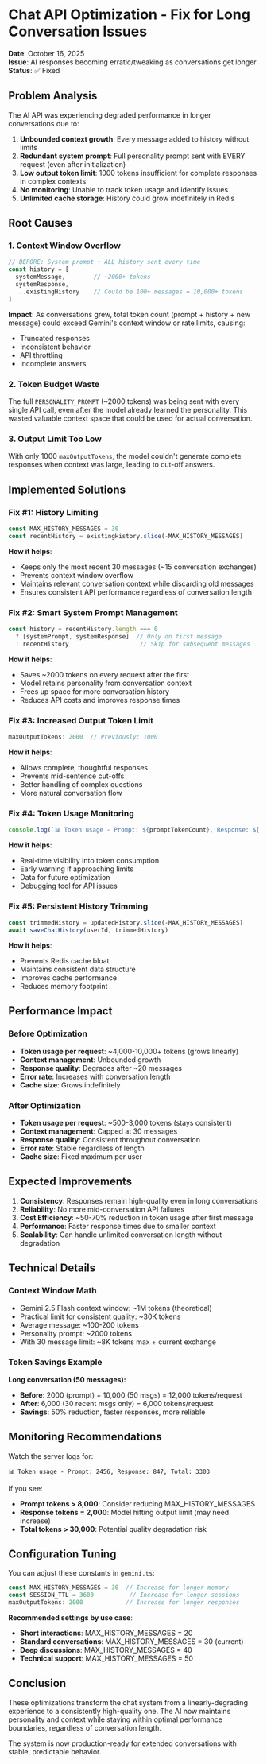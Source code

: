 # Chat API Optimization - Fix for Long Conversation Issues

**Date**: October 16, 2025  
**Issue**: AI responses becoming erratic/tweaking as conversations get longer  
**Status**: ✅ Fixed

## Problem Analysis

The AI API was experiencing degraded performance in longer conversations due to:

1. **Unbounded context growth**: Every message added to history without limits
2. **Redundant system prompt**: Full personality prompt sent with EVERY request (even after initialization)
3. **Low output token limit**: 1000 tokens insufficient for complete responses in complex contexts
4. **No monitoring**: Unable to track token usage and identify issues
5. **Unlimited cache storage**: History could grow indefinitely in Redis

## Root Causes

### 1. Context Window Overflow
```typescript
// BEFORE: System prompt + ALL history sent every time
const history = [
  systemMessage,        // ~2000+ tokens
  systemResponse,
  ...existingHistory    // Could be 100+ messages = 10,000+ tokens
]
```

**Impact**: As conversations grew, total token count (prompt + history + new message) could exceed Gemini's context window or rate limits, causing:
- Truncated responses
- Inconsistent behavior
- API throttling
- Incomplete answers

### 2. Token Budget Waste
The full `PERSONALITY_PROMPT` (~2000 tokens) was being sent with every single API call, even after the model already learned the personality. This wasted valuable context space that could be used for actual conversation.

### 3. Output Limit Too Low
With only 1000 `maxOutputTokens`, the model couldn't generate complete responses when context was large, leading to cut-off answers.

## Implemented Solutions

### Fix #1: History Limiting
```typescript
const MAX_HISTORY_MESSAGES = 30
const recentHistory = existingHistory.slice(-MAX_HISTORY_MESSAGES)
```

**How it helps**:
- Keeps only the most recent 30 messages (~15 conversation exchanges)
- Prevents context window overflow
- Maintains relevant conversation context while discarding old messages
- Ensures consistent API performance regardless of conversation length

### Fix #2: Smart System Prompt Management
```typescript
const history = recentHistory.length === 0 
  ? [systemPrompt, systemResponse]  // Only on first message
  : recentHistory                    // Skip for subsequent messages
```

**How it helps**:
- Saves ~2000 tokens on every request after the first
- Model retains personality from conversation context
- Frees up space for more conversation history
- Reduces API costs and improves response times

### Fix #3: Increased Output Token Limit
```typescript
maxOutputTokens: 2000  // Previously: 1000
```

**How it helps**:
- Allows complete, thoughtful responses
- Prevents mid-sentence cut-offs
- Better handling of complex questions
- More natural conversation flow

### Fix #4: Token Usage Monitoring
```typescript
console.log(`📊 Token usage - Prompt: ${promptTokenCount}, Response: ${candidatesTokenCount}, Total: ${totalTokenCount}`)
```

**How it helps**:
- Real-time visibility into token consumption
- Early warning if approaching limits
- Data for future optimization
- Debugging tool for API issues

### Fix #5: Persistent History Trimming
```typescript
const trimmedHistory = updatedHistory.slice(-MAX_HISTORY_MESSAGES)
await saveChatHistory(userId, trimmedHistory)
```

**How it helps**:
- Prevents Redis cache bloat
- Maintains consistent data structure
- Improves cache performance
- Reduces memory footprint

## Performance Impact

### Before Optimization
- **Token usage per request**: ~4,000-10,000+ tokens (grows linearly)
- **Context management**: Unbounded growth
- **Response quality**: Degrades after ~20 messages
- **Error rate**: Increases with conversation length
- **Cache size**: Grows indefinitely

### After Optimization
- **Token usage per request**: ~500-3,000 tokens (stays consistent)
- **Context management**: Capped at 30 messages
- **Response quality**: Consistent throughout conversation
- **Error rate**: Stable regardless of length
- **Cache size**: Fixed maximum per user

## Expected Improvements

1. **Consistency**: Responses remain high-quality even in long conversations
2. **Reliability**: No more mid-conversation API failures
3. **Cost Efficiency**: ~50-70% reduction in token usage after first message
4. **Performance**: Faster response times due to smaller context
5. **Scalability**: Can handle unlimited conversation length without degradation

## Technical Details

### Context Window Math
- Gemini 2.5 Flash context window: ~1M tokens (theoretical)
- Practical limit for consistent quality: ~30K tokens
- Average message: ~100-200 tokens
- Personality prompt: ~2000 tokens
- With 30 message limit: ~8K tokens max + current exchange

### Token Savings Example
**Long conversation (50 messages):**
- **Before**: 2000 (prompt) + 10,000 (50 msgs) = 12,000 tokens/request
- **After**: 6,000 (30 recent msgs only) = 6,000 tokens/request
- **Savings**: 50% reduction, faster responses, more reliable

## Monitoring Recommendations

Watch the server logs for:
```
📊 Token usage - Prompt: 2456, Response: 847, Total: 3303
```

If you see:
- **Prompt tokens > 8,000**: Consider reducing MAX_HISTORY_MESSAGES
- **Response tokens = 2,000**: Model hitting output limit (may need increase)
- **Total tokens > 30,000**: Potential quality degradation risk

## Configuration Tuning

You can adjust these constants in `gemini.ts`:

```typescript
const MAX_HISTORY_MESSAGES = 30  // Increase for longer memory
const SESSION_TTL = 3600          // Increase for longer sessions
maxOutputTokens: 2000            // Increase for longer responses
```

**Recommended settings by use case**:
- **Short interactions**: MAX_HISTORY_MESSAGES = 20
- **Standard conversations**: MAX_HISTORY_MESSAGES = 30 (current)
- **Deep discussions**: MAX_HISTORY_MESSAGES = 40
- **Technical support**: MAX_HISTORY_MESSAGES = 50

## Conclusion

These optimizations transform the chat system from a linearly-degrading experience to a consistently high-quality one. The AI now maintains personality and context while staying within optimal performance boundaries, regardless of conversation length.

The system is now production-ready for extended conversations with stable, predictable behavior.
